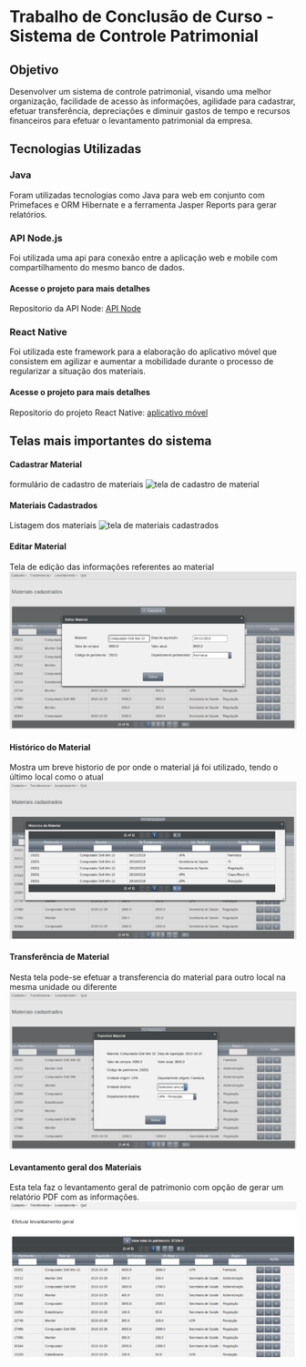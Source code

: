 # Trabalho de Conclusão de Curso - Sistema de Controle Patrimonial

## Objetivo
 Desenvolver um sistema de controle patrimonial, visando uma melhor organização, facilidade de acesso às informações, agilidade para cadastrar, efetuar transferência, depreciações e diminuir gastos de tempo e recursos financeiros para efetuar o levantamento patrimonial da empresa.

## Tecnologias Utilizadas
### Java
 Foram utilizadas tecnologias como Java para web em conjunto com Primefaces e ORM Hibernate e a ferramenta Jasper Reports para gerar relatórios.

### API Node.js
 Foi utilizada uma api para conexão entre a aplicação web e mobile com compartilhamento do mesmo banco de dados.

#### Acesse o projeto para mais detalhes
 Repositorio da API Node: [API Node](https://github.com/AlissonStochero/api-tcc)

### React Native
 Foi utilizada este framework para a elaboração do aplicativo móvel que consistem em agilizar e aumentar a mobilidade durante o processo de regularizar a situação dos materiais.

#### Acesse o projeto para mais detalhes
 Repositorio do projeto React Native: [aplicativo móvel](https://github.com/AlissonStochero/app-tcc)

## Telas mais importantes do sistema
#### Cadastrar Material
formulário de cadastro de materiais
![tela de cadastro de material](https://github.com/AlissonStochero/tcc/blob/master/imagens/cadastrar%20material.png)

#### Materiais Cadastrados
Listagem dos materiais
![tela de materiais cadastrados](https://github.com/AlissonStochero/tcc/blob/master/imagens/Materiais%20cadastrados.png)

#### Editar Material
Tela de edição das informações referentes ao material
![tela de edição de material](https://github.com/AlissonStochero/SistemaPatrimonio/blob/master/imagens/editar%20material.png)

#### Histórico do Material
Mostra um breve historio de por onde o material já foi utilizado, tendo o último local como o atual
![tela do historico de material](https://github.com/AlissonStochero/SistemaPatrimonio/blob/master/imagens/hitorico%20material.png)

#### Transferência de Material
Nesta tela pode-se efetuar a transferencia do material para outro local na mesma unidade ou diferente
![tela de transferência de material](https://github.com/AlissonStochero/SistemaPatrimonio/blob/master/imagens/transferir%20material.png)

#### Levantamento geral dos Materiais
 Esta tela faz o levantamento geral de patrimonio com opção de gerar um relatório PDF com as informações.
![tela de levantamento geral dos materiais](https://github.com/AlissonStochero/SistemaPatrimonio/blob/master/imagens/levant%20geral.png)






